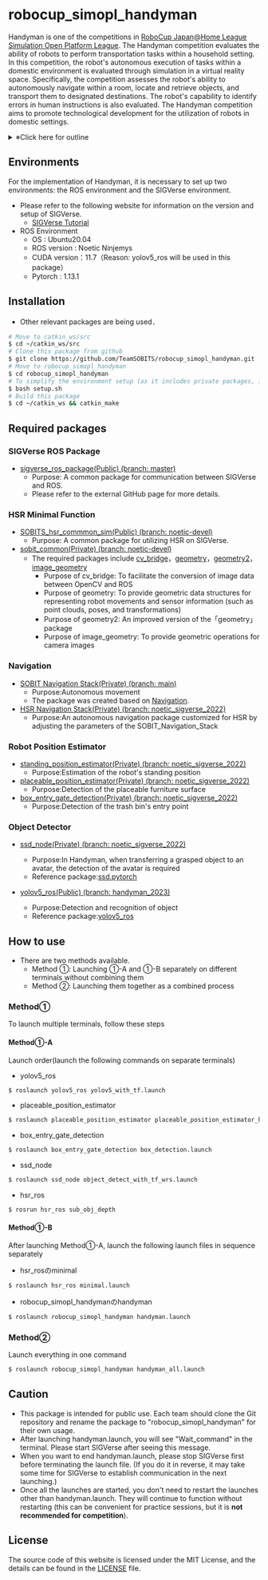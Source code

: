 # robocup_simopl_handyman
Handyman is one of the competitions in [RoboCup Japan](https://www.robocup.or.jp/)@[Home League Simulation Open Platform League](https://www.robocup.or.jp/robocup-athome/s-opl/). The Handyman competition evaluates the ability of robots to perform transportation tasks within a household setting. In this competition, the robot's autonomous execution of tasks within a domestic environment is evaluated through simulation in a virtual reality space. Specifically, the competition assesses the robot's ability to autonomously navigate within a room, locate and retrieve objects, and transport them to designated destinations. The robot's capability to identify errors in human instructions is also evaluated. The Handyman competition aims to promote technological development for the utilization of robots in domestic settings.

<details>
  <summary>※Click here for outline</summary>

  - [Environments](https://github.com/TeamSOBITS/robocup_simopl_handyman/tree/rcjp_2023#environments)
  - [Installation](https://github.com/TeamSOBITS/robocup_simopl_handyman/tree/rcjp_2023#installation)
  - [Required packages](https://github.com/TeamSOBITS/robocup_simopl_handyman/tree/rcjp_2023#required-packages)
  - [How to use](https://github.com/TeamSOBITS/robocup_simopl_handyman/tree/rcjp_2023#how-to-use)
  - [Caution](https://github.com/TeamSOBITS/robocup_simopl_handyman/tree/rcjp_2023#caution)
  - [License](https://github.com/TeamSOBITS/robocup_simopl_handyman/tree/rcjp_2023#license)

</details>

## Environments
For the implementation of Handyman, it is necessary to set up two environments: the ROS environment and the SIGVerse environment.
- Please refer to the following website for information on the version and setup of SIGVerse.
    - [SIGVerse Tutorial](http://www.sigverse.org/wiki/en/index.php?Installation#t38cb130)
- ROS Environment
    - OS : Ubuntu20.04
    - ROS version : Noetic Ninjemys
    - CUDA version：11.7（Reason: yolov5_ros will be used in this package）
    - Pytorch : 1.13.1


## Installation
- Other relevant packages are being used．

```bash
# Move to catkin_ws/src
$ cd ~/catkin_ws/src
# Clone this package from github
$ git clone https://github.com/TeamSOBITS/robocup_simopl_handyman.git
# Move to robocup_simopl_handyman
$ cd robocup_simopl_handyman
# To simplify the environment setup (as it includes private packages, it is necessary to modify the package names within the setup.sh file to the names used by your team.)
$ bash setup.sh
# Build this package
$ cd ~/catkin_ws && catkin_make
```

## Required packages

### SIGVerse ROS Package
- [sigverse_ros_package(Public) (branch: master)](https://github.com/SIGVerse/sigverse_ros_package)
    - Purpose: A common package for communication between SIGVerse and ROS.
    - Please refer to the external GitHub page for more details.

### HSR Minimal Function
- [SOBITS_hsr_commmon_sim(Public) (branch: noetic-devel)](https://github.com/TeamSOBITS/SOBITS_hsr_common_sim)
    - Purpose: A common package for utilizing HSR on SIGVerse.
- [sobit_common(Private) (branch: noetic-devel)](https://github.com/TeamSOBITS/sobit_common)
    - The required packages include [cv_bridge](http://wiki.ros.org/cv_bridge)，[geometry](http://wiki.ros.org/geometry)，[geometry2](http://wiki.ros.org/geometry2)，[image_geometry](http://wiki.ros.org/image_geometry)
        - Purpose of cv_bridge: To facilitate the conversion of image data between OpenCV and ROS
        - Purpose of geometry: To provide geometric data structures for representing robot movements and sensor information (such as point clouds, poses, and transformations)
        - Purpose of geometry2: An improved version of the「geometry」package
        - Purpose of image_geometry: To provide geometric operations for camera images

### Navigation
- [SOBIT Navigation Stack(Private) (branch: main)](https://github.com/TeamSOBITS/sobit_navigation_stack)
    - Purpose:Autonomous movement
    - The package was created based on [Navigation](http://wiki.ros.org/navigation).
- [HSR Navigation Stack(Private) (branch: noetic_sigverse_2022)](https://github.com/TeamSOBITS/hsr_navigation_stack/tree/noetic_sigverse_2022)
    - Purpose:An autonomous navigation package customized for HSR by adjusting the parameters of the SOBIT_Navigation_Stack

### Robot Position Estimator
- [standing_position_estimator(Private) (branch: noetic_sigverse_2022)](https://github.com/TeamSOBITS/standing_position_estimator/tree/noetic_sigverse_2022)
    - Purpose:Estimation of the robot's standing position
- [placeable_position_estimator(Private) (branch: noetic_sigverse_2022)](https://github.com/TeamSOBITS/placeable_position_estimator/tree/noetic_sigverse_2022)
    - Purpose:Detection of the placeable furniture surface
- [box_entry_gate_detection(Private) (branch: noetic_sigverse_2022)](https://github.com/TeamSOBITS/box_entry_gate_detection/tree/noetic_sigverse_2022)
    - Purpose:Detection of the trash bin's entry point

### Object Detector
- [ssd_node(Private) (branch: noetic_sigverse_2022)](https://github.com/TeamSOBITS/ssd_node/tree/noetic_sigverse_2022)
    - Purpose:In Handyman, when transferring a grasped object to an avatar, the detection of the avatar is required
    - Reference package:[ssd.pytorch](https://github.com/amdegroot/ssd.pytorch)

- [yolov5_ros(Public) (branch: handyman_2023)](https://github.com/TeamSOBITS/yolov5_ros/tree/handyman_2023)
    - Purpose:Detection and recognition of object
    - Reference package:[yolov5_ros](https://github.com/mats-robotics/yolov5_ros)


## How to use
- There are two methods available.
  - Method ①: Launching ①-A and ①-B separately on different terminals without combining them
  - Method ②: Launching them together as a combined process

### Method①
To launch multiple terminals, follow these steps

#### Method①-A
Launch order(launch the following commands on separate terminals)
- yolov5_ros
```bash
$ roslaunch yolov5_ros yolov5_with_tf.launch
```
- placeable_position_estimator
```bash
$ roslaunch placeable_position_estimator placeable_position_estimator_hsr.launch
```
- box_entry_gate_detection
```bash
$ roslaunch box_entry_gate_detection box_detection.launch
```
- ssd_node
```bash
$ roslaunch ssd_node object_detect_with_tf_wrs.launch
```
- hsr_ros
```bash
$ rosrun hsr_ros sub_obj_depth
```

#### Method①-B
After launching Method①-A, launch the following launch files in sequence separately
- hsr_rosのminimal
```bash
$ roslaunch hsr_ros minimal.launch
```
- robocup_simopl_handymanのhandyman
```bash
$ roslaunch robocup_simopl_handyman handyman.launch
```

### Method②
Launch everything in one command
```bash
$ roslaunch robocup_simopl_handyman handyman_all.launch
```

## Caution
- This package is intended for public use. Each team should clone the Git repository and rename the package to "robocup_simopl_handyman" for their own usage.
- After launching handyman.launch, you will see "Wait_command" in the terminal. Please start SIGVerse after seeing this message.
- When you want to end handyman.launch, please stop SIGVerse first before terminating the launch file. (If you do it in reverse, it may take some time for SIGVerse to establish communication in the next launching.)
- Once all the launches are started, you don't need to restart the launches other than handyman.launch. They will continue to function without restarting (this can be convenient for practice sessions, but it is **not recommended for competition**).

## License
The source code of this website is licensed under the MIT License, and the details can be found in the [LICENSE](https://github.com/TeamSOBITS/robocup_simopl_handyman/blob/rcjo2023/LISENCE) file.
